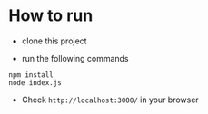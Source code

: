 # How to run

* clone this project

* run the following commands

```
npm install
node index.js
```

* Check `http://localhost:3000/` in your browser
